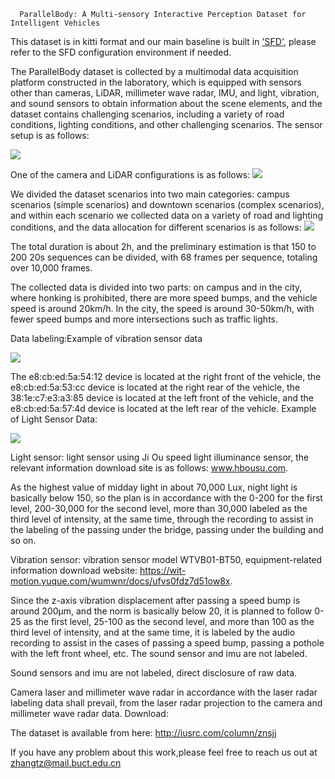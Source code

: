       ParallelBody: A Multi-sensory Interactive Perception Dataset for Intelligent Vehicles
This dataset is in kitti format and our main baseline is built in ['SFD'](https://github.com/LittlePey/SFD), please refer to the SFD configuration environment if needed.

  The ParallelBody dataset is collected by a multimodal data acquisition platform constructed in the laboratory, which is equipped with sensors other than cameras, LiDAR, millimeter wave radar, IMU, and light, vibration, and sound sensors to obtain information about the scene elements, and the dataset contains challenging scenarios, including a variety of road conditions, lighting conditions, and other challenging scenarios. The sensor setup is as follows:

  
<img src="https://github.com/BUCT-IUSRC/Dataset__ParallelBody/blob/main/readme_image/1.png">


  One of the camera and LiDAR configurations is as follows:
<img src="https://github.com/BUCT-IUSRC/Dataset__ParallelBody/blob/main/readme_image/2.png">


  We divided the dataset scenarios into two main categories: campus scenarios (simple scenarios) and downtown scenarios (complex scenarios), and within each scenario we collected data on a variety of road and lighting conditions, and the data allocation for different scenarios is as follows:
<img src="https://github.com/BUCT-IUSRC/Dataset__ParallelBody/blob/main/readme_image/3.png">


  The total duration is about 2h, and the preliminary estimation is that 150 to 200 20s sequences can be divided, with 68 frames per sequence, totaling over 10,000 frames.

  
  The collected data is divided into two parts: on campus and in the city, where honking is prohibited, there are more speed bumps, and the vehicle speed is around 20km/h. In the city, the speed is around 30-50km/h, with fewer speed bumps and more intersections such as traffic lights.

  
  Data labeling:Example of vibration sensor data

  
<img src="https://github.com/BUCT-IUSRC/Dataset__ParallelBody/blob/main/readme_image/4.png">


  The e8:cb:ed:5a:54:12 device is located at the right front of the vehicle, the e8:cb:ed:5a:53:cc device is located at the right rear of the vehicle, the 38:1e:c7:e3:a3:85 device is located at the left front of the vehicle, and the e8:cb:ed:5a:57:4d device is located at the left rear of the vehicle.
  Example of Light Sensor Data:


<img src="https://github.com/BUCT-IUSRC/Dataset__ParallelBody/blob/main/readme_image/5.png">


  Light sensor: light sensor using Ji Ou speed light illuminance sensor, the relevant information download site is as follows: www.hbousu.com.
  
  
  As the highest value of midday light in about 70,000 Lux, night light is basically below 150, so the plan is in accordance with the 0-200 for the first level, 200-30,000 for the second level, more than 30,000 labeled as the third level of intensity, at the same time, through the recording to assist in the labeling of the passing under the bridge, passing under the building and so on.

  
  Vibration sensor: vibration sensor model WTVB01-BT50, equipment-related information download website: https://wit-motion.yuque.com/wumwnr/docs/ufvs0fdz7d51ow8x.

  
  Since the z-axis vibration displacement after passing a speed bump is around 200μm, and the norm is basically below 20, it is planned to follow 0-25 as the first level, 25-100 as the second level, and more than 100 as the third level of intensity, and at the same time, it is labeled by the audio recording to assist in the cases of passing a speed bump, passing a pothole with the left front wheel, etc. The sound sensor and imu are not labeled.


Sound sensors and imu are not labeled, direct disclosure of raw data.

  Camera laser and millimeter wave radar in accordance with the laser radar labeling data shall prevail, from the laser radar projection to the camera and millimeter wave radar data.
Download:

  The dataset is available from here: http://iusrc.com/column/znsjj
  
  If you have any problem about this work,please feel free to reach us out at zhangtz@mail.buct.edu.cn
